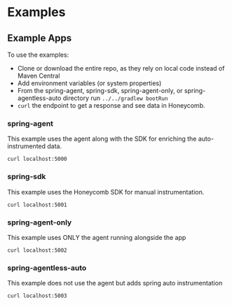 # Examples

## Example Apps

To use the examples:

- Clone or download the entire repo, as they rely on local code instead of Maven Central
- Add environment variables (or system properties)
- From the spring-agent, spring-sdk, spring-agent-only, or spring-agentless-auto directory run `../../gradlew bootRun`
- `curl` the endpoint to get a response and see data in Honeycomb.

### spring-agent

This example uses the agent along with the SDK for enriching the auto-instrumented data.

`curl localhost:5000`

### spring-sdk

This example uses the Honeycomb SDK for manual instrumentation.

`curl localhost:5001`

### spring-agent-only

This example uses ONLY the agent running alongside the app

`curl localhost:5002`

### spring-agentless-auto

This example does not use the agent but adds spring auto instrumentation

`curl localhost:5003`
